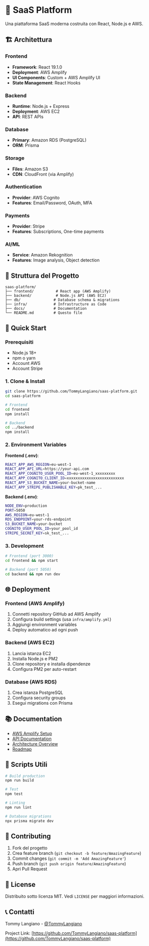# 🚀 SaaS Platform

Una piattaforma SaaS moderna costruita con React, Node.js e AWS.

## 🏗️ Architettura

### Frontend
- **Framework**: React 19.1.0
- **Deployment**: AWS Amplify
- **UI Components**: Custom + AWS Amplify UI
- **State Management**: React Hooks

### Backend
- **Runtime**: Node.js + Express
- **Deployment**: AWS EC2
- **API**: REST APIs

### Database
- **Primary**: Amazon RDS (PostgreSQL)
- **ORM**: Prisma

### Storage
- **Files**: Amazon S3
- **CDN**: CloudFront (via Amplify)

### Authentication
- **Provider**: AWS Cognito
- **Features**: Email/Password, OAuth, MFA

### Payments
- **Provider**: Stripe
- **Features**: Subscriptions, One-time payments

### AI/ML
- **Service**: Amazon Rekognition
- **Features**: Image analysis, Object detection

## 📁 Struttura del Progetto

```
saas-platform/
├── frontend/          # React app (AWS Amplify)
├── backend/           # Node.js API (AWS EC2)
├── db/               # Database schema & migrations
├── infra/            # Infrastructure as Code
├── docs/             # Documentation
└── README.md         # Questo file
```

## 🚀 Quick Start

### Prerequisiti
- Node.js 18+
- npm o yarn
- Account AWS
- Account Stripe

### 1. Clone & Install
```bash
git clone https://github.com/TommyLangiano/saas-platform.git
cd saas-platform

# Frontend
cd frontend
npm install

# Backend
cd ../backend
npm install
```

### 2. Environment Variables

**Frontend (.env)**:
```bash
REACT_APP_AWS_REGION=eu-west-1
REACT_APP_API_URL=https://your-api.com
REACT_APP_COGNITO_USER_POOL_ID=eu-west-1_xxxxxxxxx
REACT_APP_COGNITO_CLIENT_ID=xxxxxxxxxxxxxxxxxxxxxxxxxx
REACT_APP_S3_BUCKET_NAME=your-bucket-name
REACT_APP_STRIPE_PUBLISHABLE_KEY=pk_test_...
```

**Backend (.env)**:
```bash
NODE_ENV=production
PORT=5050
AWS_REGION=eu-west-1
RDS_ENDPOINT=your-rds-endpoint
S3_BUCKET_NAME=your-bucket
COGNITO_USER_POOL_ID=your_pool_id
STRIPE_SECRET_KEY=sk_test_...
```

### 3. Development

```bash
# Frontend (port 3000)
cd frontend && npm start

# Backend (port 5050)
cd backend && npm run dev
```

## 🌐 Deployment

### Frontend (AWS Amplify)
1. Connetti repository GitHub ad AWS Amplify
2. Configura build settings (usa `infra/amplify.yml`)
3. Aggiungi environment variables
4. Deploy automatico ad ogni push

### Backend (AWS EC2)
1. Lancia istanza EC2
2. Installa Node.js e PM2
3. Clone repository e installa dipendenze
4. Configura PM2 per auto-restart

### Database (AWS RDS)
1. Crea istanza PostgreSQL
2. Configura security groups
3. Esegui migrations con Prisma

## 📚 Documentation

- [AWS Amplify Setup](docs/amplify-setup.md)
- [API Documentation](docs/api-spec.yaml)
- [Architecture Overview](docs/architettura.pdf)
- [Roadmap](docs/roadmap.md)

## 🔧 Scripts Utili

```bash
# Build production
npm run build

# Test
npm test

# Linting
npm run lint

# Database migrations
npx prisma migrate dev
```

## 🤝 Contributing

1. Fork del progetto
2. Crea feature branch (`git checkout -b feature/AmazingFeature`)
3. Commit changes (`git commit -m 'Add AmazingFeature'`)
4. Push branch (`git push origin feature/AmazingFeature`)
5. Apri Pull Request

## 📄 License

Distribuito sotto licenza MIT. Vedi `LICENSE` per maggiori informazioni.

## 📞 Contatti

Tommy Langiano - [@TommyLangiano](https://github.com/TommyLangiano)

Project Link: [https://github.com/TommyLangiano/saas-platform](https://github.com/TommyLangiano/saas-platform)
